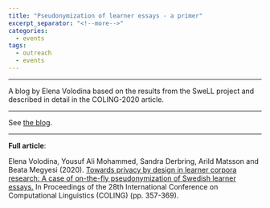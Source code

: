 ```yaml
---
title: "Pseudonymization of learner essays - a primer"
excerpt_separator: "<!--more-->"
categories:
  - events
tags:
  - outreach
  - events
---
```


------

A blog by Elena Volodina based on the results from the SweLL project and described in detail in the COLING-2020 article. 

<!--more-->

------

See [the blog](https://spraakbanken.gu.se/blogg/index.php/2020/10/27/pseudonymization-of-learner-essays-as-a-way-to-meet-gdpr-requirements/).

------

**Full article**: 

Elena Volodina, Yousuf Ali Mohammed, Sandra Derbring, Arild Matsson and Beata Megyesi (2020). 
[Towards privacy by design in learner corpora research: A case of on-the-fly pseudonymization of Swedish learner essays.](https://www.aclweb.org/anthology/2020.coling-main.32/) 
In Proceedings of the 28th International Conference on Computational Linguistics (COLING) (pp. 357-369). 
